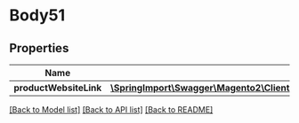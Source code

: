 # Body51

## Properties
Name | Type | Description | Notes
------------ | ------------- | ------------- | -------------
**productWebsiteLink** | [**\SpringImport\Swagger\Magento2\Client\Model\CatalogDataProductWebsiteLinkInterface**](CatalogDataProductWebsiteLinkInterface.md) |  | 

[[Back to Model list]](../README.md#documentation-for-models) [[Back to API list]](../README.md#documentation-for-api-endpoints) [[Back to README]](../README.md)


